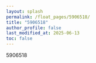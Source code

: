```yaml
---
layout: splash
permalink: /float_pages/5906518/
title: "5906518"
author_profile: false
last_modified_at: 2025-06-13
toc: false
---
```

 
5906518
